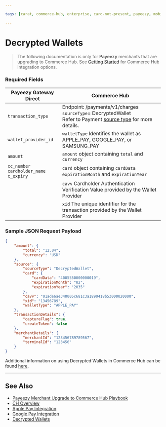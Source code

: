 ```yaml
---

tags: [carat, commerce-hub, enterprise, card-not-present, payeezy, mobile-wallets, decrypted-wallets, apple-pay, google-pay]

---
```


# Decrypted Wallets

<!-- theme: danger -->
>  The following documentation is only for **Payeezy** merchants that are upgrading to Commerce Hub. See [Getting Started](?path=docs/Getting-Started/Getting-Started-General.md) for Commerce Hub integration options.

### Required Fields

|Payeezy Gateway Direct|Commerce Hub|
|-------|-----|
|`transaction_type` | Endpoint:  /payments/v1/charges <br> `sourceType`= DecryptedWallet <br> Refer to Payment [source type](?path=docs/Resources/Guides/Payment-Sources/Source-Type.md) for more details.|
|`wallet_provider_id`|`walletType` Identifies the wallet as APPLE_PAY, GOOGLE_PAY, or SAMSUNG_PAY|
|`amount`|  `amount` object containing `total` and `currency`|
|`cc_number` <br> `cardholder_name`<br> `c_expiry`|`card` object containing `cardData`  `expirationMonth`  and  `expirationYear`|
|| `cavv` Cardholder Authentication Verification Value provided by the Wallet Provider|
||`xid` The unique identifier for the transaction provided by the Wallet Provider  |


### Sample JSON Request Payload

```json
{
	"amount": {
		"total": "12.04",
		"currency": "USD"
	},
	"source": {
		"sourceType": "DecryptedWallet",
		"card": {
			"cardData": "4005550000000019",
			"expirationMonth": "02",
			"expirationYear": "2035"
		},
		"cavv": "01ade6ae340005c681c3a1890418b53000020000",
		"xid": "13456789",
		"walletType": "APPLE_PAY"
	},
	"transactionDetails": {
		"captureFlag": true,
		"createToken": false
	},
	"merchantDetails": {
		"merchantId": "123456789789567",
		"terminalId": "123456"
	}
}

```

Additional information on using Decrypted Wallets in Commerce Hub can be found [here](?path=docs/Resources/Guides/Payment-Sources/Decrypted-Wallet.md).

---

## See Also

- [Payeezy Merchant Upgrade to Commerce Hub Playbook](?path=docs/Resources/Guides/Payeezy/PayeezyUpgradetoCHGuideLandingPage.md)
- [CH Overview](?path=docs/Getting-Started/Getting-Started-General.md)
- [Apple Pay Integration](?path=docs/Online-Mobile-Digital/Wallets-AltPayments/Apple-Pay/Apple-Pay-Web-REST.md)
- [Google Pay Integration](?path=docs/Online-Mobile-Digital/Wallets-AltPayments/Google-Pay/Google-Pay-Web-REST.md)
- [Decrypted Wallets](?path=docs/Resources/Guides/Payment-Sources/Decrypted-Wallet.md)
